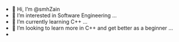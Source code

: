 - 👋 Hi, I’m @smhZain
- 👀 I’m interested in Software Engineering ...
- 🌱 I’m currently learning C++ ...
- 💞️ I’m looking to learn more in C++ and get better as a beginner ...
- 

<!---
smhZain/smhZain is a ✨ special ✨ repository because its `README.md` (this file) appears on your GitHub profile.
You can click the Preview link to take a look at your changes.
--->

